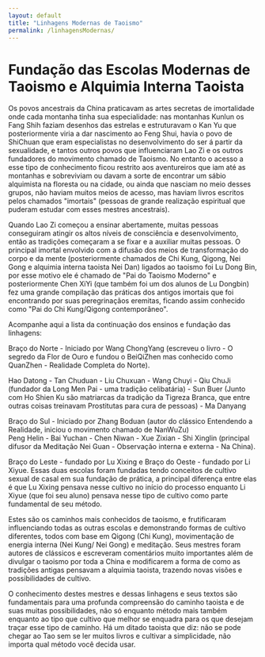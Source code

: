 ```yaml
---
layout: default
title: "Linhagens Modernas de Taoismo"
permalink: /linhagensModernas/
---
```


# Fundação das Escolas Modernas de Taoismo e Alquimia Interna Taoista
 

Os povos ancestrais da China praticavam as artes secretas de imortalidade onde cada montanha tinha sua especialidade: nas montanhas Kunlun os Fang Shih faziam desenhos das estrelas e estruturavam o Kan Yu que posteriormente viria a dar nascimento ao Feng Shui, havia o povo de ShiChuan que eram especialistas no desenvolvimento do ser á partir da sexualidade, e tantos outros povos que influenciaram Lao Zi e os outros fundadores do movimento chamado de Taoismo.
No entanto o acesso a esse tipo de conhecimento ficou restrito aos aventureiros que iam até as montanhas e sobreviviam ou davam a sorte de encontrar um sábio alquimista na floresta ou na cidade, ou ainda que nasciam no meio desses grupos, não haviam muitos meios de acesso, mas haviam livros escritos pelos chamados "imortais" (pessoas de grande realização espiritual que puderam estudar com esses mestres ancestrais).  

 
Quando Lao Zi começou a ensinar abertamente, muitas pessoas conseguiram atingir os altos níveis de consciência e desenvolvimento, então as tradições começaram a se fixar e a auxiliar muitas pessoas. O principal imortal envolvido com a difusão dos meios de transformação do corpo e da mente (posteriormente chamados de Chi Kung, Qigong, Nei Gong e alquimia interna taoista Nei Dan) ligados ao taoismo foi Lu Dong Bin, por esse motivo ele é chamado de "Pai do Taoismo Moderno" e posteriormente Chen XiYi (que também foi um dos alunos de Lu Dongbin) fez uma grande compilação das práticas dos antigos imortais que foi encontrando por suas peregrinaçãos eremitas, ficando assim conhecido como "Pai do Chi Kung/Qigong contemporâneo".  

 
Acompanhe aqui a lista da continuação dos ensinos e fundação das linhagens:  

 
Braço do Norte - Iniciado por Wang ChongYang (escreveu o livro - O segredo da Flor de Ouro e fundou o BeiQiZhen mas conhecido como QuanZhen - Realidade Completa do Norte).  

Hao Datong  - Tan Chuduan - Liu Chuxuan - Wang Chuyi - Qiu ChuJi (fundador da Long Men Pai - uma tradição celibatária) - Sun Buer (Junto com Ho Shien Ku são matriarcas da tradição da Tigreza Branca, que entre outras coisas treinavam Prostitutas para cura de pessoas) - Ma Danyang
 
Braço do Sul - Iniciado por Zhang Boduan (autor do clássico Entendendo a Realidade, iniciou o movimento chamado de NanWuZu)  
Peng Helin - Bai Yuchan - Chen Niwan - Xue Zixian - Shi Xinglin (principal difusor da Meditação Nei Guan - Observação interna e externa - Na China).
 
Braço do Leste - fundado por Lu Xixing  e Braço do Oeste - fundado por Li Xiyue.
Essas duas escolas foram fundadas tendo conceitos de cultivo sexual de casal em sua fundação de prática, a principal diferença entre elas é que Lu Xixing pensava nesse cultivo no início do processo enquanto Li Xiyue (que foi seu aluno) pensava nesse tipo de cultivo como parte fundamental de seu método.
 
Estes são os caminhos mais conhecidos de taoismo, e frutificaram influenciando todas as outras escolas e demonstrando formas de cultivo diferentes, todos com base em Qigong (Chi Kung), movimentação de energia interna (Nei Kung/ Nei Gong) e meditação. Seus mestres foram autores de clássicos e escreveram comentários muito importantes além de divulgar o taoismo por toda a China e modificarem a forma de como as tradições antigas pensavam a alquimia taoista, trazendo novas visões e possibilidades de cultivo.  

 
O conhecimento destes mestres e dessas linhagens e seus textos são fundamentais para uma profunda compreensão do caminho taoista e de suas muitas possibilidades, não só enquanto método mais também enquanto ao tipo que cultivo que melhor se enquadra para os que desejam traçar esse tipo de caminho.
Há um ditado taoista que diz: não se pode chegar ao Tao sem se ler muitos livros e cultivar a simplicidade, não importa qual método você decida usar.